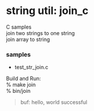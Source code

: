 string util: join_c
===============

C samples  
join two strings to one string  
join array to string  

### samples  
-  test_str_join.c

Build and Run:  
% make join  
% bin/join  
> buf: hello, world 
> successful 


